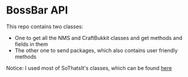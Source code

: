 # BossBar API
This repo contains two classes:
- One to get all the NMS and CraftBukkit classes and get methods and fields in them
- The other one to send packages, which also contains user friendly methods

Notice: I used most of SoThatsIt's classes, which can be found [here](https://forums.bukkit.org/threads/tutorial-utilizing-the-boss-health-bar.158018/page-3)